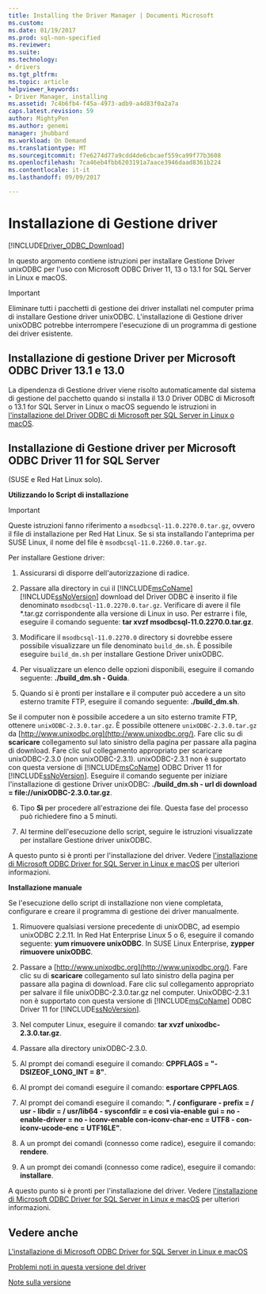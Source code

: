 ```yaml
---
title: Installing the Driver Manager | Documenti Microsoft
ms.custom: 
ms.date: 01/19/2017
ms.prod: sql-non-specified
ms.reviewer: 
ms.suite: 
ms.technology:
- drivers
ms.tgt_pltfrm: 
ms.topic: article
helpviewer_keywords:
- Driver Manager, installing
ms.assetid: 7c4b6fb4-f45a-4973-adb9-a4d83f0a2a7a
caps.latest.revision: 59
author: MightyPen
ms.author: genemi
manager: jhubbard
ms.workload: On Demand
ms.translationtype: MT
ms.sourcegitcommit: f7e6274d77a9cdd4de6cbcaef559ca99f77b3608
ms.openlocfilehash: 7ca46eb4fbb6203191a7aace3946daad8361b224
ms.contentlocale: it-it
ms.lasthandoff: 09/09/2017

---
```

# <a name="installing-the-driver-manager"></a>Installazione di Gestione driver
[!INCLUDE[Driver_ODBC_Download](../../../includes/driver_odbc_download.md)]

In questo argomento contiene istruzioni per installare Gestione Driver unixODBC per l'uso con Microsoft ODBC Driver 11, 13 o 13.1 for SQL Server in Linux e macOS.  

> [!IMPORTANT]  
> Eliminare tutti i pacchetti di gestione dei driver installati nel computer prima di installare Gestione driver unixODBC. L'installazione di Gestione driver unixODBC potrebbe interrompere l'esecuzione di un programma di gestione dei driver esistente.  

## <a name="installing-the-driver-manager-for-microsoft-odbc-driver-130-and-131"></a>Installazione di gestione Driver per Microsoft ODBC Driver 13.1 e 13.0
La dipendenza di Gestione driver viene risolto automaticamente dal sistema di gestione del pacchetto quando si installa il 13.0 Driver ODBC di Microsoft o 13.1 for SQL Server in Linux o macOS seguendo le istruzioni in [l'installazione del Driver ODBC di Microsoft per SQL Server in Linux o macOS](../../../connect/odbc/linux-mac/installing-the-microsoft-odbc-driver-for-sql-server.md). 

## <a name="installing-the-driver-manager-for-microsoft-odbc-driver-11-for-sql-server"></a>Installazione di Gestione driver per Microsoft ODBC Driver 11 for SQL Server  

(SUSE e Red Hat Linux solo).

**Utilizzando lo Script di installazione**  
  
> [!IMPORTANT]  
> Queste istruzioni fanno riferimento a `msodbcsql-11.0.2270.0.tar.gz`, ovvero il file di installazione per Red Hat Linux. Se si sta installando l'anteprima per SUSE Linux, il nome del file è `msodbcsql-11.0.2260.0.tar.gz`.  

Per installare Gestione driver:  
  
1.  Assicurarsi di disporre dell'autorizzazione di radice.  
  
2.  Passare alla directory in cui il [!INCLUDE[msCoName](../../../includes/msconame_md.md)] [!INCLUDE[ssNoVersion](../../../includes/ssnoversion_md.md)] download del Driver ODBC è inserito il file denominato `msodbcsql-11.0.2270.0.tar.gz`. Verificare di avere il file \*.tar.gz corrispondente alla versione di Linux in uso. Per estrarre i file, eseguire il comando seguente: **tar xvzf msodbcsql-11.0.2270.0.tar.gz**.  

3.  Modificare il `msodbcsql-11.0.2270.0` directory si dovrebbe essere possibile visualizzare un file denominato `build_dm.sh`. È possibile eseguire `build_dm.sh` per installare Gestione Driver unixODBC.

4.  Per visualizzare un elenco delle opzioni disponibili, eseguire il comando seguente: **./build_dm.sh - Guida**.  
  
5.  Quando si è pronti per installare e il computer può accedere a un sito esterno tramite FTP, eseguire il comando seguente: **./build_dm.sh**.

Se il computer non è possibile accedere a un sito esterno tramite FTP, ottenere `unixODBC-2.3.0.tar.gz`. È possibile ottenere `unixODBC-2.3.0.tar.gz` da [http://www.unixodbc.org](http://www.unixodbc.org/). Fare clic su di **scaricare** collegamento sul lato sinistro della pagina per passare alla pagina di download. Fare clic sul collegamento appropriato per scaricare unixODBC-2.3.0 (non unixODBC-2.3.1). unixODBC-2.3.1 non è supportato con questa versione di [!INCLUDE[msCoName](../../../includes/msconame_md.md)] ODBC Driver 11 for [!INCLUDE[ssNoVersion](../../../includes/ssnoversion_md.md)]. Eseguire il comando seguente per iniziare l'installazione di gestione Driver unixODBC: **./build_dm.sh - url di download = file://unixODBC-2.3.0.tar.gz**.  

6.  Tipo **Sì** per procedere all'estrazione dei file. Questa fase del processo può richiedere fino a 5 minuti.  

7.  Al termine dell'esecuzione dello script, seguire le istruzioni visualizzate per installare Gestione driver unixODBC.

A questo punto si è pronti per l'installazione del driver. Vedere [l'installazione di Microsoft ODBC Driver for SQL Server in Linux e macOS](../../../connect/odbc/linux-mac/installing-the-microsoft-odbc-driver-for-sql-server.md) per ulteriori informazioni.  

**Installazione manuale**

Se l'esecuzione dello script di installazione non viene completata, configurare e creare il programma di gestione dei driver manualmente.

1.  Rimuovere qualsiasi versione precedente di unixODBC, ad esempio unixODBC 2.2.11. In Red Hat Enterprise Linux 5 o 6, eseguire il comando seguente: **yum rimuovere unixODBC**. In SUSE Linux Enterprise, **zypper rimuovere unixODBC**.  
  
2.  Passare a [http://www.unixodbc.org](http://www.unixodbc.org/). Fare clic su di **scaricare** collegamento sul lato sinistro della pagina per passare alla pagina di download. Fare clic sul collegamento appropriato per salvare il file unixODBC-2.3.0.tar.gz nel computer. UnixODBC-2.3.1 non è supportato con questa versione di [!INCLUDE[msCoName](../../../includes/msconame_md.md)] ODBC Driver 11 for [!INCLUDE[ssNoVersion](../../../includes/ssnoversion_md.md)].  
  
3.  Nel computer Linux, eseguire il comando: **tar xvzf unixodbc-2.3.0.tar.gz**.  
  
4.  Passare alla directory unixODBC-2.3.0.  
  
5.  Al prompt dei comandi eseguire il comando: **CPPFLAGS = "-DSIZEOF_LONG_INT = 8"**.  
  
6.  Al prompt dei comandi eseguire il comando: **esportare CPPFLAGS**.  
  
7.  Al prompt dei comandi eseguire il comando: **". / configurare - prefix = / usr - libdir = / usr/lib64 - sysconfdir = e così via-enable gui = no - enable-driver = no - iconv-enable con-iconv-char-enc = UTF8 - con-iconv-ucode-enc = UTF16LE"**.  
  
8.  A un prompt dei comandi (connesso come radice), eseguire il comando: **rendere**.  
  
9. A un prompt dei comandi (connesso come radice), eseguire il comando: **installare**.  

A questo punto si è pronti per l'installazione del driver. Vedere [l'installazione di Microsoft ODBC Driver for SQL Server in Linux e macOS](../../../connect/odbc/linux-mac/installing-the-microsoft-odbc-driver-for-sql-server.md) per ulteriori informazioni.  
  
## <a name="see-also"></a>Vedere anche
[L'installazione di Microsoft ODBC Driver for SQL Server in Linux e macOS](../../../connect/odbc/linux-mac/installing-the-microsoft-odbc-driver-for-sql-server.md)

[Problemi noti in questa versione del driver](../../../connect/odbc/linux-mac/known-issues-in-this-version-of-the-driver.md)

[Note sulla versione](../../../connect/odbc/linux-mac/release-notes.md)

